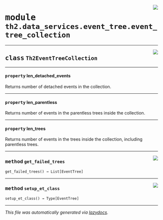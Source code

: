 <!-- markdownlint-disable -->

<a href="../../th2/data_services/event_tree/event_tree_collection.py#L0"><img align="right" style="float:right;" src="https://img.shields.io/badge/-source-cccccc?style=flat-square"></a>

# <kbd>module</kbd> `th2.data_services.event_tree.event_tree_collection`






---

<a href="../../th2/data_services/event_tree/event_tree_collection.py#L7"><img align="right" style="float:right;" src="https://img.shields.io/badge/-source-cccccc?style=flat-square"></a>

## <kbd>class</kbd> `Th2EventTreeCollection`





---

#### <kbd>property</kbd> len_detached_events

Returns number of detached events in the collection. 

---

#### <kbd>property</kbd> len_parentless

Returns number of events in the parentless trees inside the collection. 

---

#### <kbd>property</kbd> len_trees

Returns number of events in the trees inside the collection, including parentless trees. 



---

<a href="../../th2/data_services/event_tree/event_tree_collection.py#L11"><img align="right" style="float:right;" src="https://img.shields.io/badge/-source-cccccc?style=flat-square"></a>

### <kbd>method</kbd> `get_failed_trees`

```python
get_failed_trees() → List[EventTree]
```





---

<a href="../../th2/data_services/event_tree/event_tree_collection.py#L8"><img align="right" style="float:right;" src="https://img.shields.io/badge/-source-cccccc?style=flat-square"></a>

### <kbd>method</kbd> `setup_et_class`

```python
setup_et_class() → Type[EventTree]
```








---

_This file was automatically generated via [lazydocs](https://github.com/ml-tooling/lazydocs)._
